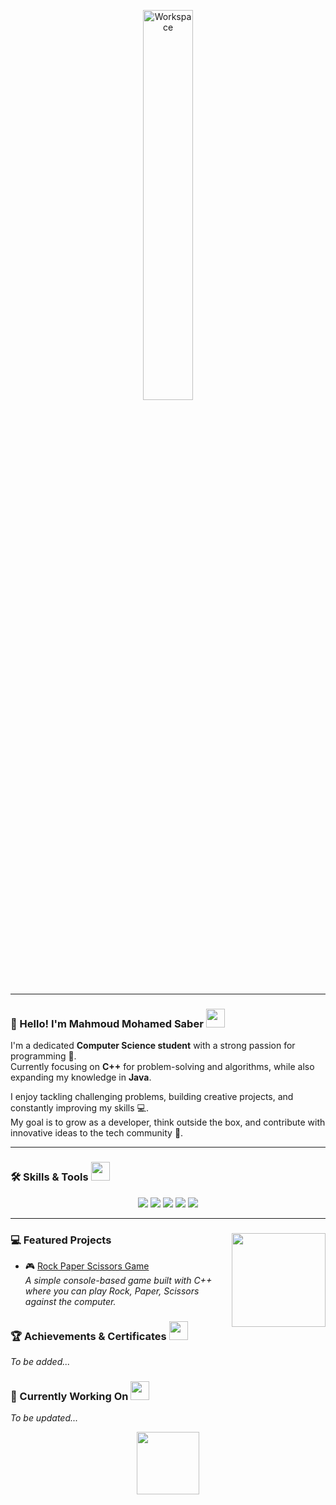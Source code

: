 <div align="center" width="100%">

<img src="https://github.com/SP-XD/SP-XD/blob/main/images/dev-working_rounded.gif?raw=true" alt="Workspace" width="40%"/><br>

</div>

<hr>

### 👋 Hello! I'm **Mahmoud Mohamed Saber** <img src="https://media.giphy.com/media/WUlplcMpOCEmTGBtBW/giphy.gif" width="30">

I'm a dedicated **Computer Science student** with a strong passion for programming 🚀.  
Currently focusing on **C++** for problem-solving and algorithms, while also expanding my knowledge in **Java**.  

I enjoy tackling challenging problems, building creative projects, and constantly improving my skills 💻.  
My goal is to grow as a developer, think outside the box, and contribute with innovative ideas to the tech community 🌟.

---

### 🛠️ Skills & Tools <img src="https://media.giphy.com/media/3o7TKPdUkkbCAVqW4w/giphy.gif" width="30">
<div align="center">
  <img src="https://img.shields.io/badge/C-00599C?style=for-the-badge&logo=c&logoColor=white" />
  <img src="https://img.shields.io/badge/C++-00599C?style=for-the-badge&logo=c%2B%2B&logoColor=white" />
  <img src="https://img.shields.io/badge/Java-ED8B00?style=for-the-badge&logo=java&logoColor=white" />
  <img src="https://img.shields.io/badge/Python-FFD43B?style=for-the-badge&logo=python&logoColor=darkgreen" />
  <img src="https://img.shields.io/badge/Visual%20Studio-5C2D91?style=for-the-badge&logo=visual-studio&logoColor=white" />
</div>

---

### 💻 Featured Projects <img align="right" src="https://media.giphy.com/media/qgQUggAC3Pfv687qPC/giphy.gif" width="150" />

- 🎮 [Rock Paper Scissors Game](https://github.com/MahmoudSaber23/Rock-Paper-Scissors)  
*A simple console-based game built with C++ where you can play Rock, Paper, Scissors against the computer.*  


### 🏆 Achievements & Certificates <img src="https://media.giphy.com/media/26FPnsRww5Zm4/giphy.gif" width="30">
*To be added...*



### 🎯 Currently Working On <img src="https://media.giphy.com/media/xT8qBepJQzUjXpeWU8/giphy.gif" width="30">
*To be updated...*



<div align="center">
  <img src="https://github.com/SP-XD/SP-XD/blob/main/images/Developer.gif" width="100" />
</div>
